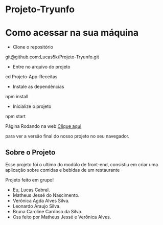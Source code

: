 # Projeto-Tryunfo

<h1>Como acessar na sua máquina</h1>

- Clone o repositório
<p>git@github.com:Lucas5k/Projeto-Tryunfo.git</p>

- Entre no arquivo do projeto
<p>cd Projeto-App-Receitas</p>

- Instale as dependências
<p>npm install</p>

- Inicialize o projeto
<p>npm start</p>

Página Rodando na web
<a href="https://projeto-app-receitas.vercel.app/">Clique aqui</a>
<p>para ver a versão final do nosso projeto no seu navegador.</p>

<h2>Sobre o Projeto</h2>
<p>Esse projeto foi o ultimo do modúlo de front-end, consistiu em criar uma aplicação
sobre comidas e bebidas de um restaurante</p>


Projeto feito em grupo!

- Eu, Lucas Cabral. 
- Matheus Jessé do Nascimento. 
- Verônica Agda Alves Silva. 
- Leonardo Araujo Silva. 
- Bruna Caroline Cardoso da Silva.
- Css feito por Matheus Jessé e Verônica Alves.
